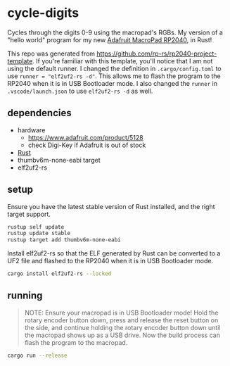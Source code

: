 # cycle-digits

Cycles through the digits 0-9 using the macropad's RGBs. My version of a 
"hello world" program for my new
[Adafruit MacroPad RP2040](https://www.adafruit.com/product/5128), in Rust!

This repo was generated from https://github.com/rp-rs/rp2040-project-template.
If you're familiar with this template, you'll notice that I am not using the
default runner. I changed the definition in `.cargo/config.toml` to use
`runner = "elf2uf2-rs -d"`. This allows me to flash the program to the RP2040
when it is in USB Bootloader mode. I also changed the `runner` in
`.vscode/launch.json` to use `elf2uf2-rs -d` as well.

## dependencies

* hardware
  * <https://www.adafruit.com/product/5128>
  * check Digi-Key if Adafruit is out of stock
* [Rust](https://www.rust-lang.org/tools/install)
* thumbv6m-none-eabi target
* elf2uf2-rs

## setup

Ensure you have the latest stable version of Rust installed, and the right target support.
```sh
rustup self update
rustup update stable
rustup target add thumbv6m-none-eabi
```

Install elf2uf2-rs so that the ELF generated by Rust can be converted to a UF2
file and flashed to the RP2040 when it is in USB Bootloader mode.
```sh
cargo install elf2uf2-rs --locked
```

## running

> NOTE: Ensure your macropad is in USB Bootloader mode! Hold the rotary encoder
button down, press and release the reset button on the side, and continue
holding the rotary encoder button down until the macropad shows up as a USB
drive. Now the build process can flash the program to the macropad. 

```sh
cargo run --release
```
